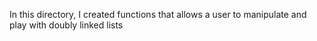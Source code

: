 In this directory, I created functions that allows a user to manipulate and play with doubly linked lists
